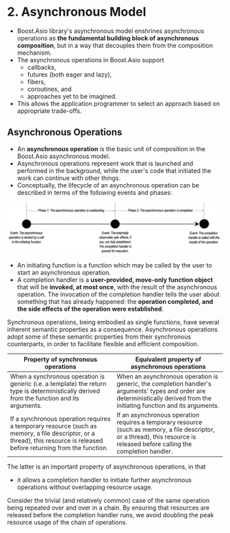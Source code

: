 # 2. Asynchronous Model

- Boost.Asio library's asynchronous model enshrines asynchronous operations as **the fundamental building block of asynchronous composition**, but in a way that decouples them from the composition mechanism.
- The asynchronous operations in Boost.Asio support
  - callbacks,
  - futures (both eager and lazy),
  - fibers,
  - coroutines, and
  - approaches yet to be imagined.
- This allows the application programmer to select an approach based on appropriate trade-offs.

## Asynchronous Operations

- An **asynchronous operation** is the basic unit of composition in the Boost.Asio asynchronous model.
- Asynchronous operations represent work that is launched and performed in the background, while the user's code that initiated the work can continue with other things.
- Conceptually, the lifecycle of an asynchronous operation can be described in terms of the following events and phases:

![](../_pics/asio_async_ops_lifecycle.JPG)

- An initiating function is a function which may be called by the user to start an asynchronous operation.
- A completion handler is a **user-provided, move-only function object** that will be **invoked, at most once**, with the result of the asynchronous operation. The invocation of the completion handler tells the user about something that has already happened: the **operation completed, and the side effects of the operation were established**.


Synchronous operations, being embodied as single functions, have several inherent semantic properties as a consequence. Asynchronous operations adopt some of these semantic properties from their synchronous counterparts, in order to facilitate flexible and efficient composition.

|Property of synchronous operations|Equivalent property of asynchronous operations|
|--|--|
|When a synchronous operation is generic (i.e. a template) the return type is deterministically derived from the function and its arguments.|When an asynchronous operation is generic, the completion handler's arguments' types and order are deterministically derived from the initiating function and its arguments.|
|If a synchronous operation requires a temporary resource (such as memory, a file descriptor, or a thread), this resource is released before returning from the function.|If an asynchronous operation requires a temporary resource (such as memory, a file descriptor, or a thread), this resource is released before calling the completion handler.|


The latter is an important property of asynchronous operations, in that

- it allows a completion handler to initiate further asynchronous operations without overlapping resource usage.

Consider the trivial (and relatively common) case of the same operation being repeated over and over in a chain. By ensuring that resources are released before the completion handler runs, we avoid doubling the peak resource usage of the chain of operations.